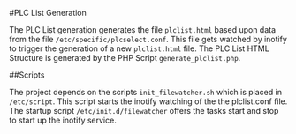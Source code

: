 #PLC List Generation

The PLC List generation generates the file `plclist.html` based upon data from the file `/etc/specific/plcselect.conf`. This file gets watched by inotify to trigger the generation of a new `plclist.html` file.
The PLC List HTML Structure is generated by the PHP Script `generate_plclist.php`.



##Scripts

The project depends on the scripts `init_filewatcher.sh` which is placed in `/etc/script`. This script starts the inotify watching of the the plclist.conf file. The startup script `/etc/init.d/filewatcher` offers the tasks start and stop to start up the inotify service.
